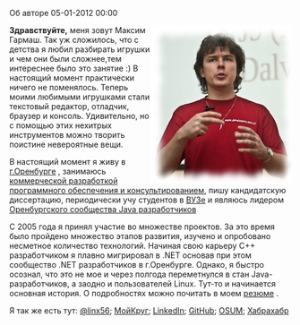 Об авторе
05-01-2012 00:00

<img style="float: right" src="/images/photo.jpg">**Здравствуйте,** меня зовут Максим Гармаш. Так уж сложилось, что с детства я любил разбирать игрушки и чем
они были сложнее,тем интереснее было это занятие&nbsp;:) В настоящий момент практически ничего не поменялось. Теперь моими любимыми игрушками стали
текстовый редактор, отладчик, браузер и консоль. Удивительно, но с помощью этих нехитрых инструментов можно творить поистине невероятные вещи.

В настоящий момент я живу в [г.Оренбурге](http://www.orenburg.ru) , занимаюсь [коммерческой разработкой программного обеспечения и консультированием](/services),
пишу кандидатскую диссертацию, периодически учу студентов в [ВУЗе](http://www.ospu.ru) и
являюсь лидером [Оренбургского сообщества Java разработчиков](http://osum.sun.com/group/orenspu)

С 2005 года я принял участие во множестве проектов. За это время было пройдено множество этапов развития, изучено и опробовано несметное количество технологий.
Начиная свою карьеру С++ разработчиком я плавно мигрировал в .NET основав при этом сообщество .NET разработчиков в г.Оренбурге.
Однако, я быстро осознал, что это не мое и через полгода переметнулся в стан Java-разработчиков, а заодно и пользователей Linux.
Тут-то и начинается основная история. О подробностях можно почитать в моем [резюме](/cv) .

Я так же есть тут: [@linx56](http://twitter.com/linx56); [МойКруг](http://maxgarmash.moikrug.ru/); [LinkedIn](http://www.linkedin.com/in/maxgarmash);
[GitHub](http://github.com/linx56); [OSUM](http://osum.sun.com/profile/MaxGarmash); [Хабрахабр](http://linx56.habrahabr.ru/)